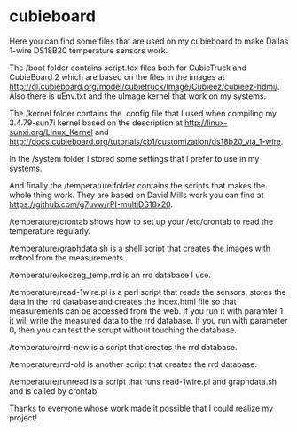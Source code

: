 # cubieboard
Here you can find some files that are used on my cubieboard to make Dallas 1-wire DS18B20 temperature sensors work.

The /boot folder contains script.fex files both for CubieTruck and CubieBoard 2 which are based on the files in the images at http://dl.cubieboard.org/model/cubietruck/Image/Cubieez/cubieez-hdmi/. Also there is uEnv.txt and the uImage kernel that work on my systems. 

The /kernel folder contains the .config file that I used when compiling my 3.4.79-sun7i kernel based on the description at http://linux-sunxi.org/Linux_Kernel and http://docs.cubieboard.org/tutorials/cb1/customization/ds18b20_via_1-wire.

In the /system folder I stored some settings that I prefer to use in my systems.

And finally the /temperature folder contains the scripts that makes the whole thing work. They are based on David Mills work you can find at https://github.com/g7uvw/rPI-multiDS18x20.

/temperature/crontab shows how to set up your /etc/crontab to read the temperature regularly.

/temperature/graphdata.sh is a shell script that creates the images with rrdtool from the measurements.

/temperature/koszeg_temp.rrd is an rrd database I use.

/temperature/read-1wire.pl is a perl script that reads the sensors, stores the data in the rrd database and creates the index.html file so that measurements can be accessed from the web. If you run it with paramter 1 it will write the measured data to the rrd database. If you run with parameter 0, then you can test the scrupt without touching the database.

/temperature/rrd-new is a script that creates the rrd database.

/temperature/rrd-old is another script that creates the rrd database.

/temperature/runread is a script that runs read-1wire.pl and graphdata.sh and is called by crontab.

Thanks to everyone whose work made it possible that I could realize my project!
